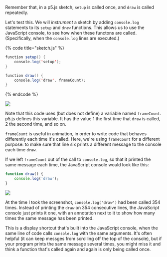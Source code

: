 Remember that, in a p5.js sketch, `setup` is called once, and `draw` is called repeatedly.

Let's test this. We will _instrument_ a sketch by adding `console.log` statements to its `setup` and `draw` functions. This allows us to use the JavaScript console, to see how when these functons are called. (Specifically, when the `console.log` lines are executed.)

{% code title="sketch.js" %}
```java
function setup() {
    console.log('setup');
}

function draw() {
    console.log('draw', frameCount);
}
```
{% endcode %}

![](../assets/images/image-4.png)

Note that this code uses (but does not define) a variable named `frameCount`. p5.js defines this variable. It has the value 1 the first time that `draw` is called, 2 the second time, and so on.

`frameCount` is useful in animation, in order to write code that behaves differently each time it's called. Here, we're using `frameCount` for a different purpose: to make sure that line six prints a different message to the console each time `draw`.

If we left `frameCount` out of the call to `console.log`, so that it printed the same message each time, the JavaScript console would look like this:

```javascript
function draw() {
    console.log('draw');
}
```

![](..//assets/images/image-5.png)

At the time I took the screenshot, `console.log('draw')` had been called 354 times. Instead of printing the `draw` on 354 consecutive lines, the JavaScript console just prints it one, with an annotation next to it to show how many times the same message has been printed.

This is a display shortcut that's built into the JavaScript console, when the same line of code calls `console.log` with the same arguments. It's often helpful (it can keep messges from scrolling off the top of the console), but if your program prints the same message several times, you might miss it and think a function that's called again and again is only being called once.
